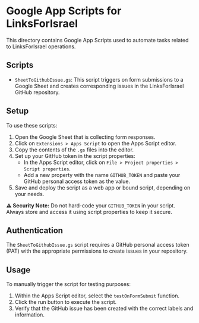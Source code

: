# Google App Scripts for LinksForIsrael

This directory contains Google App Scripts used to automate tasks related to LinksForIsrael operations.

## Scripts

- `SheetToGithubIssue.gs`: This script triggers on form submissions to a Google Sheet and creates corresponding issues in the LinksForIsrael GitHub repository.

## Setup

To use these scripts:

1. Open the Google Sheet that is collecting form responses.
2. Click on `Extensions > Apps Script` to open the Apps Script editor.
3. Copy the contents of the `.gs` files into the editor.
4. Set up your GitHub token in the script properties:
    - In the Apps Script editor, click on `File > Project properties > Script properties`.
    - Add a new property with the name `GITHUB_TOKEN` and paste your GitHub personal access token as the value.
5. Save and deploy the script as a web app or bound script, depending on your needs.

**⚠️ Security Note:** Do not hard-code your `GITHUB_TOKEN` in your script. Always store and access it using script properties to keep it secure.

## Authentication

The `SheetToGithubIssue.gs` script requires a GitHub personal access token (PAT) with the appropriate permissions to create issues in your repository.

## Usage

To manually trigger the script for testing purposes:

1. Within the Apps Script editor, select the `testOnFormSubmit` function.
2. Click the run button to execute the script.
3. Verify that the GitHub issue has been created with the correct labels and information.

